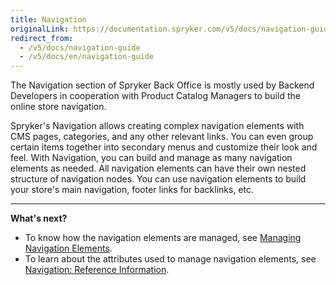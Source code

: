 ```yaml
---
title: Navigation
originalLink: https://documentation.spryker.com/v5/docs/navigation-guide
redirect_from:
  - /v5/docs/navigation-guide
  - /v5/docs/en/navigation-guide
---
```


The Navigation section of Spryker Back Office is mostly used by Backend Developers in cooperation with Product Catalog Managers to build the online store navigation.

Spryker's Navigation allows creating complex navigation elements with CMS pages, categories, and any other relevant links. You can even group certain items together into secondary menus and customize their look and feel. With Navigation, you can build and manage as many navigation elements as needed. All navigation elements can have their own nested structure of navigation nodes. 
You can use navigation elements to build your store's main navigation, footer links for backlinks, etc. 
***
**What's next?**

* To know how the navigation elements are managed, see [Managing Navigation Elements](https://documentation.spryker.com/docs/en/managing-navigation-elements).
* To learn about the attributes used to manage navigation elements, see [Navigation: Reference Information](https://documentation.spryker.com/docs/en/navigation-reference-information).

